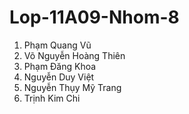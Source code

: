 # Lop-11A09-Nhom-8

1. Phạm Quang Vũ
2. Võ Nguyễn Hoàng Thiên
3. Phạm Đăng Khoa
4. Nguyễn Duy Việt
5. Nguyễn Thụy Mỹ Trang
6. Trịnh Kim Chi
